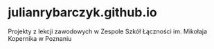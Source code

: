 # julianrybarczyk.github.io
Projekty z lekcji zawodowych w Zespole Szkół Łączności im. Mikołaja Kopernika w Poznaniu
